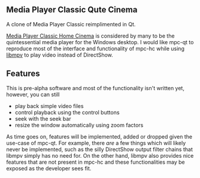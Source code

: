 ## Media Player Classic Qute Cinema

A clone of Media Player Classic reimplimented in Qt.

[Media Player Classic Home Cinema] is considered by many to be the
quintessential media player for the Windows desktop.  I would like mpc-qt to
reproduce most of the interface and functionality of mpc-hc while using
[libmpv] to play video instead of DirectShow.

## Features
This is pre-alpha software and most of the functionality isn't written yet,
however, you can still
* play back simple video files
* control playback using the control buttons
* seek with the seek bar
* resize the window automatically using zoom factors

As time goes on, features will be implemented, added or dropped given the
use-case of mpc-qt.  For example, there *are* a few things which will likely
never be implemented, such as the silly DirectShow output filter chains that
libmpv simply has no need for.  On the other hand, libmpv also provides nice
features that are not present in mpc-hc and these functionalities may be
exposed as the developer sees fit.

[Media Player Classic Home Cinema]:https://mpc-hc.org/
[libmpv]:https://github.com/mpv-player/mpv
[bomi]:https://github.com/xylosper/bomi
[baka]:https://github.com/u8sand/Baka-MPlayer

